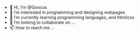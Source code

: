 - 👋 Hi, I’m @Goncos
- 👀 I’m interested in programming and designing webpages
- 🌱 I’m currently learning programming languages, and html/css
- 💞️ I’m looking to collaborate on ...
- 📫 How to reach me ...

<!---
Goncos/Goncos is a ✨ special ✨ repository because its `README.md` (this file) appears on your GitHub profile.
You can click the Preview link to take a look at your changes.
--->
